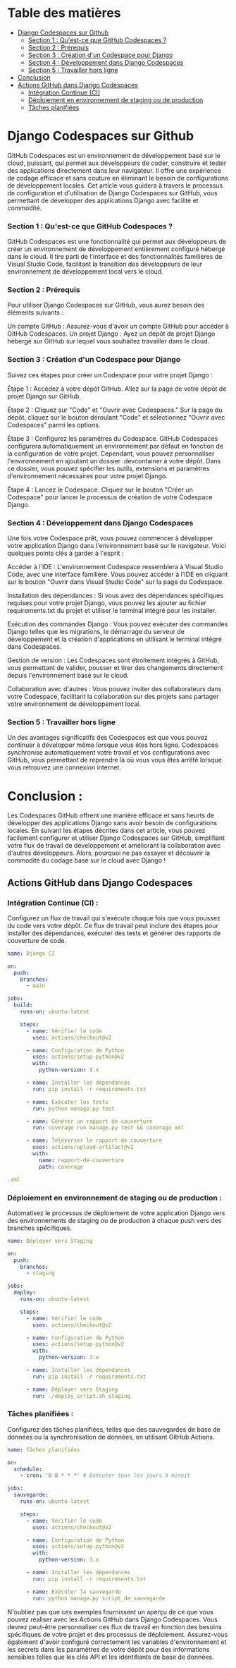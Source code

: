 # Table des matières
- [Django Codespaces sur Github](#django-codespaces-sur-github)
  - [Section 1 : Qu'est-ce que GitHub Codespaces ?](#section-1-qu-est-ce-que-github-codespaces)
  - [Section 2 : Prérequis](#section-2-prérequis)
  - [Section 3 : Création d'un Codespace pour Django](#section-3-création-d-un-codespace-pour-django)
  - [Section 4 : Développement dans Django Codespaces](#section-4-développement-dans-django-codespaces)
  - [Section 5 : Travailler hors ligne](#section-5-travailler-hors-ligne)
- [Conclusion](#conclusion)
- [Actions GitHub dans Django Codespaces](#actions-github-dans-django-codespaces)
  - [Intégration Continue (CI)](#intégration-continue-ci)
  - [Déploiement en environnement de staging ou de production](#déploiement-en-environnement-de-staging-ou-de-production)
  - [Tâches planifiées](#tâches-planifiées)
    
# Django Codespaces sur Github

GitHub Codespaces est un environnement de développement basé sur le cloud, puissant, qui permet aux développeurs de coder, construire et tester des applications directement dans leur navigateur. Il offre une expérience de codage efficace et sans couture en éliminant le besoin de configurations de développement locales. Cet article vous guidera à travers le processus de configuration et d'utilisation de Django Codespaces sur GitHub, vous permettant de développer des applications Django avec facilité et commodité.

### Section 1 : Qu'est-ce que GitHub Codespaces ?
GitHub Codespaces est une fonctionnalité qui permet aux développeurs de créer un environnement de développement entièrement configuré hébergé dans le cloud. Il tire parti de l'interface et des fonctionnalités familières de Visual Studio Code, facilitant la transition des développeurs de leur environnement de développement local vers le cloud.

### Section 2 : Prérequis
Pour utiliser Django Codespaces sur GitHub, vous aurez besoin des éléments suivants :

Un compte GitHub : Assurez-vous d'avoir un compte GitHub pour accéder à GitHub Codespaces.
Un projet Django : Ayez un dépôt de projet Django hébergé sur GitHub sur lequel vous souhaitez travailler dans le cloud.

### Section 3 : Création d'un Codespace pour Django
Suivez ces étapes pour créer un Codespace pour votre projet Django :

Étape 1 : Accédez à votre dépôt GitHub.
Allez sur la page de votre dépôt de projet Django sur GitHub.

Étape 2 : Cliquez sur "Code" et "Ouvrir avec Codespaces."
Sur la page du dépôt, cliquez sur le bouton déroulant "Code" et sélectionnez "Ouvrir avec Codespaces" parmi les options.

Étape 3 : Configurez les paramètres du Codespace.
GitHub Codespaces configurera automatiquement un environnement par défaut en fonction de la configuration de votre projet. Cependant, vous pouvez personnaliser l'environnement en ajoutant un dossier .devcontainer à votre dépôt. Dans ce dossier, vous pouvez spécifier les outils, extensions et paramètres d'environnement nécessaires pour votre projet Django.

Étape 4 : Lancez le Codespace.
Cliquez sur le bouton "Créer un Codespace" pour lancer le processus de création de votre Codespace Django.

### Section 4 : Développement dans Django Codespaces
Une fois votre Codespace prêt, vous pouvez commencer à développer votre application Django dans l'environnement basé sur le navigateur. Voici quelques points clés à garder à l'esprit :

Accéder à l'IDE : L'environnement Codespace ressemblera à Visual Studio Code, avec une interface familière. Vous pouvez accéder à l'IDE en cliquant sur le bouton "Ouvrir dans Visual Studio Code" sur la page du Codespace.

Installation des dépendances : Si vous avez des dépendances spécifiques requises pour votre projet Django, vous pouvez les ajouter au fichier requirements.txt du projet et utiliser le terminal intégré pour les installer.

Exécution des commandes Django : Vous pouvez exécuter des commandes Django telles que les migrations, le démarrage du serveur de développement et la création d'applications en utilisant le terminal intégré dans Codespaces.

Gestion de version : Les Codespaces sont étroitement intégrés à GitHub, vous permettant de valider, pousser et tirer des changements directement depuis l'environnement basé sur le cloud.

Collaboration avec d'autres : Vous pouvez inviter des collaborateurs dans votre Codespace, facilitant la collaboration sur des projets sans partager votre environnement de développement local.

### Section 5 : Travailler hors ligne
Un des avantages significatifs des Codespaces est que vous pouvez continuer à développer même lorsque vous êtes hors ligne. Codespaces synchronise automatiquement votre travail et vos configurations avec GitHub, vous permettant de reprendre là où vous vous êtes arrêté lorsque vous retrouvez une connexion internet.

# Conclusion :
Les Codespaces GitHub offrent une manière efficace et sans heurts de développer des applications Django sans avoir besoin de configurations locales. En suivant les étapes décrites dans cet article, vous pouvez facilement configurer et utiliser Django Codespaces sur GitHub, simplifiant votre flux de travail de développement et améliorant la collaboration avec d'autres développeurs. Alors, pourquoi ne pas essayer et découvrir la commodité du codage basé sur le cloud avec Django !

## Actions GitHub dans Django Codespaces

### Intégration Continue (CI) :
Configurez un flux de travail qui s'exécute chaque fois que vous poussez du code vers votre dépôt. Ce flux de travail peut inclure des étapes pour installer des dépendances, exécuter des tests et générer des rapports de couverture de code.

```yaml
name: Django CI

on:
  push:
    branches:
      - main

jobs:
  build:
    runs-on: ubuntu-latest

    steps:
      - name: Vérifier le code
        uses: actions/checkout@v2

      - name: Configuration de Python
        uses: actions/setup-python@v2
        with:
          python-version: 3.x

      - name: Installer les dépendances
        run: pip install -r requirements.txt

      - name: Exécuter les tests
        run: python manage.py test

      - name: Générer un rapport de couverture
        run: coverage run manage.py test && coverage xml

      - name: Téléverser le rapport de couverture
        uses: actions/upload-artifact@v2
        with:
          name: rapport-de-couverture
          path: coverage

.xml
```

### Déploiement en environnement de staging ou de production :
Automatisez le processus de déploiement de votre application Django vers des environnements de staging ou de production à chaque push vers des branches spécifiques.

```yaml
name: Déployer vers Staging

on:
  push:
    branches:
      - staging

jobs:
  deploy:
    runs-on: ubuntu-latest

    steps:
      - name: Vérifier le code
        uses: actions/checkout@v2

      - name: Configuration de Python
        uses: actions/setup-python@v2
        with:
          python-version: 3.x

      - name: Installer les dépendances
        run: pip install -r requirements.txt

      - name: Déployer vers Staging
        run: ./deploy_script.sh staging
```

### Tâches planifiées :
Configurez des tâches planifiées, telles que des sauvegardes de base de données ou la synchronisation de données, en utilisant GitHub Actions.

```yaml
name: Tâches planifiées

on:
  schedule:
    - cron: '0 0 * * *' # Exécuter tous les jours à minuit

jobs:
  sauvegarde:
    runs-on: ubuntu-latest

    steps:
      - name: Vérifier le code
        uses: actions/checkout@v2

      - name: Configuration de Python
        uses: actions/setup-python@v2
        with:
          python-version: 3.x

      - name: Installer les dépendances
        run: pip install -r requirements.txt

      - name: Exécuter la sauvegarde
        run: python manage.py script_de_sauvegarde
```

N'oubliez pas que ces exemples fournissent un aperçu de ce que vous pouvez réaliser avec les Actions GitHub dans Django Codespaces. Vous devrez peut-être personnaliser ces flux de travail en fonction des besoins spécifiques de votre projet et des processus de déploiement. Assurez-vous également d'avoir configuré correctement les variables d'environnement et les secrets dans les paramètres de votre dépôt pour des informations sensibles telles que les clés API et les identifiants de base de données.